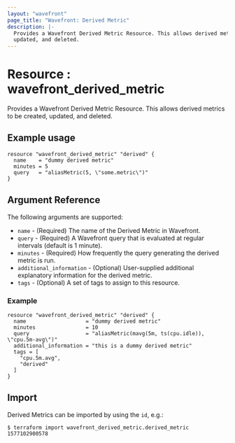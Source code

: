 ```yaml
---
layout: "wavefront"
page_title: "Wavefront: Derived Metric"
description: |-
  Provides a Wavefront Derived Metric Resource. This allows derived metrics to be created,
  updated, and deleted.
---
```


# Resource : wavefront_derived_metric

Provides a Wavefront Derived Metric Resource. This allows derived metrics to be created,
updated, and deleted.
  

## Example usage

```hcl
resource "wavefront_derived_metric" "derived" {
  name    = "dummy derived metric"
  minutes = 5
  query   = "aliasMetric(5, \"some.metric\")"
}
```
## Argument Reference

The following arguments are supported:

* `name` - (Required) The name of the Derived Metric in Wavefront.
* `query` - (Required) A Wavefront query that is evaluated at regular intervals (default is 1 minute).
* `minutes` - (Required) How frequently the query generating the derived metric is run.
* `additional_information` - (Optional) User-supplied additional explanatory information for the derived metric.
* `tags` - (Optional) A set of tags to assign to this resource.

### Example

```hcl
resource "wavefront_derived_metric" "derived" {
  name                   = "dummy derived metric"
  minutes                = 10
  query                  = "aliasMetric(mavg(5m, ts(cpu.idle)), \"cpu.5m-avg\")"
  additional_information = "this is a dummy derived metric"
  tags = [
    "cpu.5m.avg",
    "derived"
  ]
}
```

## Import

Derived Metrics can be imported by using the `id`, e.g.:

```
$ terraform import wavefront_derived_metric.derived_metric 1577102900578
```